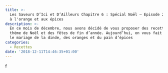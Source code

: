 ```yaml
---
title: >-
  Les Saveurs D’Ici et D’Ailleurs Chapitre 6 : Spécial Noël – Episode 2 : Dinde
  à l'orange et aux épices
description: >-
  En ce mois de décembre, nous avons décidé de vous proposer des recettes sur le
  thème de Noël et des fêtes de fin d’année. Aujourd’hui, on vous fait découvrir
  le mariage de la dinde, des oranges et du pain d’épices
categories:
  - Recettes
date: '2018-12-11T14:46:35+01:00'
---
```

f
